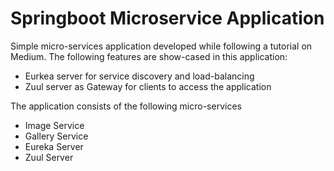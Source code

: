 # Springboot Microservice Application
Simple micro-services application developed while following a tutorial on Medium. The following features are show-cased in this application:
* Eurkea server for service discovery and load-balancing
* Zuul server as Gateway for clients to access the application

The application consists of the following micro-services
* Image Service
* Gallery Service
* Eureka Server
* Zuul  Server
